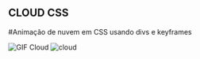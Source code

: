 ## CLOUD CSS
#Animação de nuvem em CSS usando divs e keyframes


![GIF Cloud](https://github.com/Joaocosmala/CloudCSS/assets/78692465/5d07ea5f-616c-4e3e-b636-fc746a818130)
![cloud](https://github.com/Joaocosmala/CloudCSS/assets/78692465/33cec604-8818-43cc-a9d0-53dda1027cfc)
